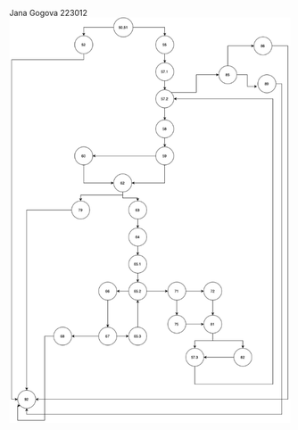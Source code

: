 Jana Gogova 223012
![Alt text](https://github.com/gogovaj/SI_2024_lab2_223012/blob/master/diagram.png?raw=true)
